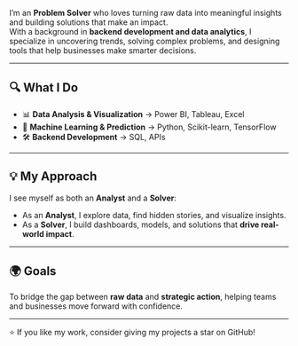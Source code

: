 I’m an **Problem Solver** who loves turning raw data into meaningful insights and building solutions that make an impact.  
With a background in **backend development and data analytics**, I specialize in uncovering trends, solving complex problems, and designing tools that help businesses make smarter decisions.  

---

## 🔍 What I Do  
- 📊 **Data Analysis & Visualization** → Power BI, Tableau, Excel  
- 🤖 **Machine Learning & Prediction** → Python, Scikit-learn, TensorFlow  
- 🛠 **Backend Development** → SQL, APIs  

---

## 💡 My Approach  
I see myself as both an **Analyst** and a **Solver**:  
- As an **Analyst**, I explore data, find hidden stories, and visualize insights.  
- As a **Solver**, I build dashboards, models, and solutions that **drive real-world impact**.  

---

## 🌍 Goals  
To bridge the gap between **raw data** and **strategic action**, helping teams and businesses move forward with confidence.  
  

---
⭐ If you like my work, consider giving my projects a star on GitHub!  
